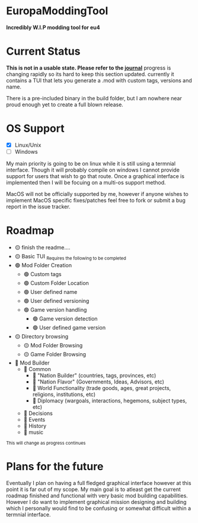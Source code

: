 # EuropaModdingTool
**Incredibly W.I.P modding tool for eu4**
# Current Status
**This is not in a usable state. Please refer to the [journal](Journal.md)**
progress is changing rapidly so its hard to keep this section updated.
currently it contains a TUI that lets you generate a .mod with custom tags, versions and name.

There is a pre-included binary in the build folder, but I am nowhere near proud enough yet to create a full blown release.

# OS Support
- [x] Linux/Unix
- [ ] Windows

My main priority is going to be on linux while it is still using a termnial interface. Though it will probably compile on windows I cannot provide support for users that wish to go that route. Once a graphical interface is implemented then I will be focuing on a multi-os support method.

MacOS will not be officially supported by me, however if anyone wishes to implement MacOS specific fixes/patches feel free to fork or submit a bug report in the issue tracker.

# Roadmap

- :yellow_circle: finish the readme....
- :yellow_circle: Basic TUI
  <sub>Requires the following to be completed</sub>
- :green_circle: Mod Folder Creation
  - :green_circle: Custom tags
  - :green_circle: Custom Folder Location
  - :green_circle: User defined name
  - :green_circle: User defined versioning
  - :green_circle: Game version handling
    - :green_circle: Game version detection
    - :green_circle: User defined game version
- :yellow_circle: Directory browsing
  - :yellow_circle: Mod Folder Browsing
  - :yellow_circle: Game Folder Browsing
- :red_circle: Mod Builder
  - :red_circle: Common
    - :red_circle: "Nation Builder" (countries, tags, provinces, etc)
    - :red_circle: "Nation Flavor" (Governments, Ideas, Advisors, etc)
    - :red_circle: World Functionality (trade goods, ages, great projects, religions, institutions, etc)
    - :red_circle: Diplomacy (wargoals, interactions, hegemons, subject types, etc)
  - :red_circle: Decisions
  - :red_circle: Events
  - :red_circle: History
  - :red_circle: music

<sub>This will change as progress continues</sub>

# Plans for the future

Eventually I plan on having a full fledged graphical interface however at this point it is far out of my scope. My main goal is to atleast get the current roadmap finished and functional with very basic mod building capabilities. However I do want to implement graphical mission designing and building which I personally would find to be confusing or somewhat difficult within a termnial interface.
